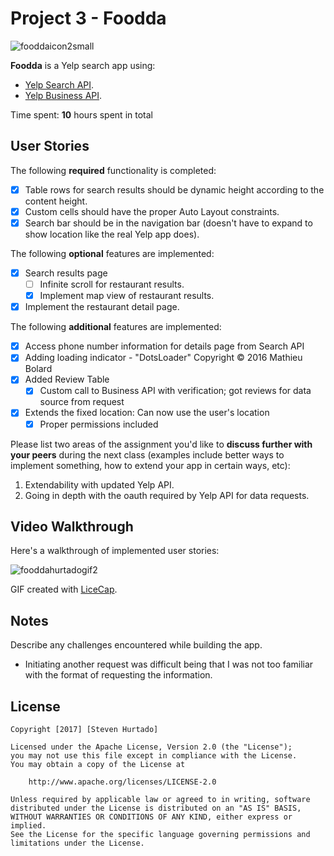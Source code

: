 # Project 3 - **Foodda**

![fooddaicon2small](https://cloud.githubusercontent.com/assets/11231583/22946977/4ad70fd6-f2c7-11e6-9dcb-55ec4e866582.png)


**Foodda** is a Yelp search app using:
- [Yelp Search API](http://www.yelp.com/developers/documentation/v2/search_api).
- [Yelp Business API](http://www.yelp.com/developers/documentation/v2/business).

Time spent: **10** hours spent in total

## User Stories

The following **required** functionality is completed:

- [X] Table rows for search results should be dynamic height according to the content height.
- [X] Custom cells should have the proper Auto Layout constraints.
- [X] Search bar should be in the navigation bar (doesn't have to expand to show location like the real Yelp app does).

The following **optional** features are implemented:

- [X] Search results page
   - [ ] Infinite scroll for restaurant results.
   - [X] Implement map view of restaurant results.
- [X] Implement the restaurant detail page.

The following **additional** features are implemented:

- [X] Access phone number information for details page from Search API
- [X] Adding loading indicator - "DotsLoader" Copyright © 2016 Mathieu Bolard
- [X] Added Review Table
   - [X] Custom call to Business API with verification; got reviews for data source from request
- [X] Extends the fixed location: Can now use the user's location
   - [X] Proper permissions included

Please list two areas of the assignment you'd like to **discuss further with your peers** during the next class (examples include better ways to implement something, how to extend your app in certain ways, etc):

1. Extendability with updated Yelp API.
2. Going in depth with the oauth required by Yelp API for data requests.

## Video Walkthrough 

Here's a walkthrough of implemented user stories:

![fooddahurtadogif2](https://cloud.githubusercontent.com/assets/11231583/23105302/39835a54-f6ab-11e6-8e9d-a86372425171.gif)

GIF created with [LiceCap](http://www.cockos.com/licecap/).

## Notes

Describe any challenges encountered while building the app.
- Initiating another request was difficult being that I was not too familiar with the format of requesting the information.

## License

    Copyright [2017] [Steven Hurtado]

    Licensed under the Apache License, Version 2.0 (the "License");
    you may not use this file except in compliance with the License.
    You may obtain a copy of the License at

        http://www.apache.org/licenses/LICENSE-2.0

    Unless required by applicable law or agreed to in writing, software
    distributed under the License is distributed on an "AS IS" BASIS,
    WITHOUT WARRANTIES OR CONDITIONS OF ANY KIND, either express or implied.
    See the License for the specific language governing permissions and
    limitations under the License.
